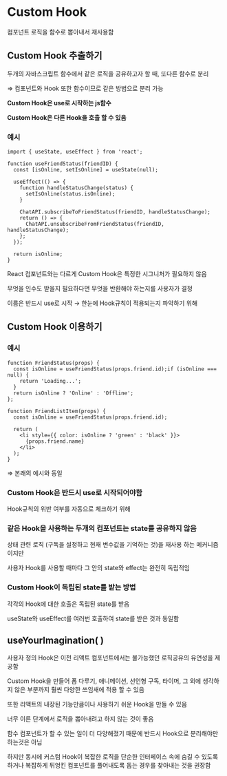 # Custom Hook

컴포넌트 로직을 함수로 뽑아내서 재사용함

## Custom Hook 추출하기

두개의 자바스크립트 함수에서 같은 로직을 공유하고자 할 때, 또다른 함수로 분리

⇒ 컴포넌트와 Hook 또한 함수이므로 같은 방법으로 분리 가능

**Custom Hook은 use로 시작하는 js함수**

**Custom Hook은 다른 Hook을 호출 할 수 있음**

### 예시

```
import { useState, useEffect } from 'react';

function useFriendStatus(friendID) {
  const [isOnline, setIsOnline] = useState(null);

  useEffect(() => {
    function handleStatusChange(status) {
      setIsOnline(status.isOnline);
    }

    ChatAPI.subscribeToFriendStatus(friendID, handleStatusChange);
    return () => {
      ChatAPI.unsubscribeFromFriendStatus(friendID, handleStatusChange);
    };
  });

  return isOnline;
}
```

React 컴포넌트와는 다르게 Custom Hook은 특정한 시그니처가 필요하지 않음

무엇을 인수도 받을지 필요하다면 무엇을 반환해야 하는지를 사용자가 결정

이름은 반드시 use로 시작 → 한눈에 Hook규칙이 적용되는지 파악하기 위해

## Custom Hook 이용하기

### 예시

```
function FriendStatus(props) {
  const isOnline = useFriendStatus(props.friend.id);if (isOnline === null) {
    return 'Loading...';
  }
  return isOnline ? 'Online' : 'Offline';
};

function FriendListItem(props) {
  const isOnline = useFriendStatus(props.friend.id);

  return (
    <li style={{ color: isOnline ? 'green' : 'black' }}>
      {props.friend.name}
    </li>
  );
}
```

⇒ 본래의 예시와 동일

### Custom Hook은 반드시 use로 시작되어야함

Hook규칙의 위반 여부를 자동으로 체크하기 위해

### 같은 Hook을 사용하는 두개의 컴포넌트는 state를 공유하지 않음

상태 관련 로직 (구독을 설정하고 현재 변수값을 기억하는 것)을 재사용 하는 메커니즘이지만

사용자 Hook를 사용할 때마다 그 안의 state와 effect는 완전히 독립적임

### Custom Hook이 독립된 state를 받는 방법

각각의 Hook에 대한 호출은 독립된 state를 받음

useState와 useEffect를 여러번 호출하여 state를 받은 것과 동일함

## useYourImagination( )

사용자 정의 Hook은 이전 리액트 컴포넌트에서는 불가능했던 로직공유의 유연성을 제공함

Custom Hook을 만들어 폼 다루기, 애니메이션, 선언형 구독, 타이머, 그 외에 생각하지 않은 부분까지 훨씬 다양한 쓰임새에 적용 할 수 있음

또한 리액트의 내장된 기능만큼이나 사용하기 쉬운 Hook을 만들 수 있음

너무 이른 단계에서 로직을 뽑아내려고 하지 않는 것이 좋음

함수 컴포넌트가 할 수 있는 일이 더 다양해졌기 때문에 반드시 Hook으로 분리해야만 하는것은 아님

하지만 동시에 커스텀 Hook이 복잡한 로직을 단순한 인터페이스 속에 숨길 수 있도록 하거나 복잡하게 뒤엉킨 컴포넌트를 풀어내도록 돕는 경우를 찾아내는 것을 권장함